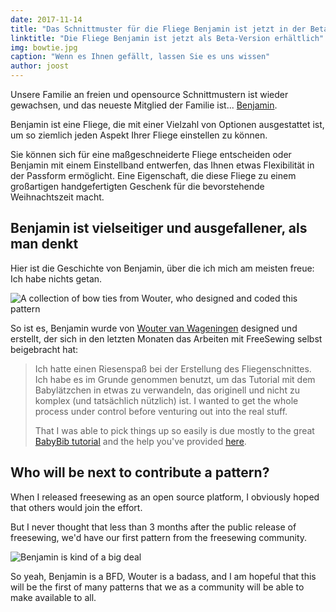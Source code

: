 ```yaml
---
date: 2017-11-14
title: "Das Schnittmuster für die Fliege Benjamin ist jetzt in der Beta-Version erhältlich. Und ich musste nicht einmal etwas tun."
linktitle: "Die Fliege Benjamin ist jetzt als Beta-Version erhältlich"
img: bowtie.jpg
caption: "Wenn es Ihnen gefällt, lassen Sie es uns wissen"
author: joost
---
```


Unsere Familie an freien und opensource Schnittmustern ist wieder gewachsen, und das neueste Mitglied der Familie ist... [Benjamin](/patterns/benjamin).

Benjamin ist eine Fliege, die mit einer Vielzahl von Optionen ausgestattet ist, um so ziemlich jeden Aspekt Ihrer Fliege einstellen zu können.

Sie können sich für eine maßgeschneiderte Fliege entscheiden oder Benjamin mit einem Einstellband entwerfen, das Ihnen etwas Flexibilität in der Passform ermöglicht. Eine Eigenschaft, die diese Fliege zu einem großartigen handgefertigten Geschenk für die bevorstehende Weihnachtszeit macht.

## Benjamin ist vielseitiger und ausgefallener, als man denkt

Hier ist die Geschichte von Benjamin, über die ich mich am meisten freue: Ich habe nichts getan.

![A collection of bow ties from Wouter, who designed and coded this pattern](benjamins.jpg)

So ist es, Benjamin wurde von [Wouter van Wageningen](/users/xdpug) designed und erstellt, der sich in den letzten Monaten das Arbeiten mit FreeSewing selbst beigebracht hat:

> Ich hatte einen Riesenspaß bei der Erstellung des Fliegenschnittes. Ich habe es im Grunde genommen benutzt, um das Tutorial mit dem Babylätzchen in etwas zu verwandeln, das originell und nicht zu komplex (und tatsächlich nützlich) ist. I wanted to get the whole process under control before venturing out into the real stuff. 
> 
> That I was able to pick things up so easily is due mostly to the great [BabyBib tutorial](/docs/designer/tutorial/part-1) and the help you've provided [here](https://gitter.im/freesewing/chat).

## Who will be next to contribute a pattern?

When I released freesewing as an open source platform, I obviously hoped that others would join the effort.

But I never thought that less than 3 months after the public release of freesewing, we'd have our first pattern from the freesewing community.

![Benjamin is kind of a big deal](giphy.gif)

So yeah, Benjamin is a BFD, Wouter is a badass, and I am hopeful that this will be the first of many patterns that we as a community will be able to make available to all.
